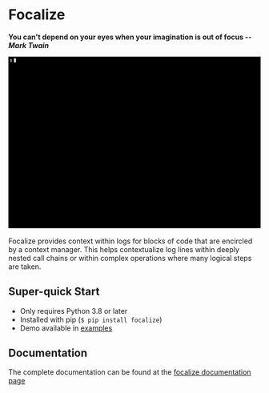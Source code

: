 # Focalize

**You can't depend on your eyes when your imagination is out of focus _--Mark Twain_**

![asciicast](https://github.com/dusktreader/focalize/blob/main/docs/source/images/focalize.gif)

Focalize provides context within logs for blocks of code that are encircled by a
context manager. This helps contextualize log lines within deeply nested call chains or
within complex operations where many logical steps are taken.

## Super-quick Start

* Only requires Python 3.8 or later
* Installed with pip (`$ pip install focalize`)
* Demo available in [examples](https://github.com/dusktreader/focalize/tree/main/examples/demo.py)

## Documentation

The complete documentation can be found at the [focalize documentation page](https://dusktreader.github.io/focalize/)
